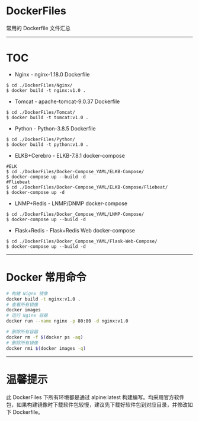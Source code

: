# DockerFiles
常用的 Dockerfile 文件汇总

---

# TOC
- Nginx - nginx-1.18.0 Dockerfile
```
$ cd ./DockerFiles/Nginx/
$ docker build -t nginx:v1.0 .
```
- Tomcat - apache-tomcat-9.0.37 Dockerfile
```
$ cd ./DockerFiles/Tomcat/
$ docker build -t tomcat:v1.0 .
```
- Python - Python-3.8.5 Dockerfile
```
$ cd ./DockerFiles/Python/
$ docker build -t python:v1.0 .
```
- ELKB+Cerebro - ELKB-7.8.1 docker-compose
```
#ELK
$ cd ./DockerFiles/Docker-Compose_YAML/ELKB-Compose/
$ docker-compose up --build -d
#Fliebeat
$ cd ./DockerFiles/Docker-Compose_YAML/ELKB-Compose/Fliebeat/
$ docker-compose up -d
```
- LNMP+Redis - LNMP/DNMP docker-compose
```
$ cd ./DockerFiles/Docker_Compose_YAML/LNMP-Compose/
$ docker-compose up --build -d
```
- Flask+Redis -  Flask+Redis Web docker-compose
```
$ cd ./DockerFiles/Docker_Compose_YAML/Flask-Web-Compose/
$ docker-compose up --build -d
```
---

# Docker 常用命令
```bash
# 构建 Nignx 镜像
docker build -t nginx:v1.0 .
# 查看所有镜像
docker images
# 运行 Nginx 容器
docker run --name nginx -p 80:80 -d nginx:v1.0

# 删除所有容器
docker rm -f $(docker ps -aq)  
# 删除所有镜像
docker rmi $(docker images -q)
```

---

# 温馨提示
此 DockerFiles 下所有环境都是通过 alpine:latest 构建编写。均采用官方软件包，如果构建镜像时下载软件包较慢，建议先下载好软件包到对应目录，并修改如下 Dockerfile。